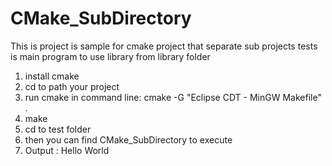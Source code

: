 # CMake_SubDirectory
This is project is sample for cmake project that separate sub projects
tests is main program to use library from library folder

1. install cmake
2. cd to path your project
3. run cmake in command line: 
    cmake -G "Eclipse CDT - MinGW Makefile" .
4. make
5. cd to test folder
6. then you can find CMake_SubDirectory to execute
7. Output : Hello World
